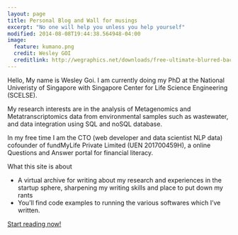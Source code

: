 ```yaml
---
layout: page
title: Personal Blog and Wall for musings
excerpt: "No one will help you unless you help yourself"
modified: 2014-08-08T19:44:38.564948-04:00
image:
  feature: kumano.png
  credit: Wesley GOI
  creditlink: http://wegraphics.net/downloads/free-ultimate-blurred-background-pack/
---
```


Hello, My name is Wesley Goi. I am currently doing my PhD at the National Univeristy of Singapore with Singapore Center for Life Science Engineering (SCELSE).


My research interests are in the analysis of Metagenomics and Metatranscriptomics data from environmental samples such as wastewater, and data integration using SQL and noSQL database.

In my free time I am the CTO (web developer and data scientist NLP data) cofounder of fundMyLife Private Limited (UEN 201700459H), a online Questions and Answer portal for financial literacy.


What this site is about

* A virtual archive for writing about my research and experiences in the startup sphere, sharpening my writing skills and place to put down my rants
* You’ll find code examples to running the various softwares which I’ve written.

<a markdown="0" href="{{ site.url }}" class="btn">Start reading now!</a>

